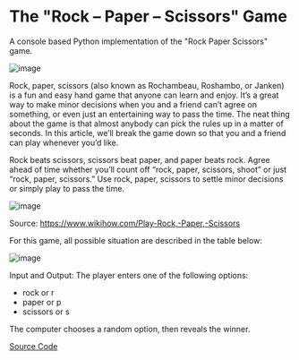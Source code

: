 # The "Rock – Paper – Scissors" Game

A console based Python implementation of the "Rock Paper Scissors" game.

![image](https://github.com/Gerry-777/RockPaperScissorsByGerry-777/assets/146092591/38395fd3-518e-40dc-aa32-1a56dd39ae42)

Rock, paper, scissors (also known as Rochambeau, Roshambo, or Janken) is a fun and easy hand game that anyone can learn and enjoy. It’s a great way to make minor decisions when you and a friend can’t agree on something, or even just an entertaining way to pass the time. The neat thing about the game is that almost anybody can pick the rules up in a matter of seconds. In this article, we’ll break the game down so that you and a friend can play whenever you’d like.

Rock beats scissors, scissors beat paper, and paper beats rock.
Agree ahead of time whether you’ll count off “rock, paper, scissors, shoot” or just “rock, paper, scissors.”
Use rock, paper, scissors to settle minor decisions or simply play to pass the time.

![image](https://github.com/Gerry-777/RockPaperScissorsByGerry-777/assets/146092591/3684f9a1-ea3c-48dd-98bc-2feab0e1f856)

Source: https://www.wikihow.com/Play-Rock,-Paper,-Scissors

For this game, all possible situation are described in the table below:

![image](https://github.com/Gerry-777/RockPaperScissorsByGerry-777/assets/146092591/f6bbbde6-5a99-41ed-b769-fb6efe138aac)

Input and Output:
The player enters one of the following options:

* rock or r
* paper or p
* scissors or s

The computer chooses a random option, then reveals the winner.

[Source Code](rock_paper_scissors.py)
